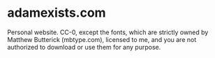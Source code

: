 # adamexists.com

Personal website. CC-0, except the fonts, which are strictly owned by Matthew Butterick (mbtype.com), licensed to me, and you are not authorized to download or use them for any purpose.
